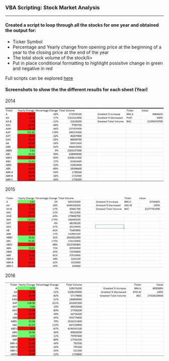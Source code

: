 <h3>VBA Scripting: Stock Market Analysis</h3>
<hr>
<h4>Created a script to loop through all the stocks for one year and obtained the output for:</h4>
<ul>
  <li>Ticker Symbol</li>
  <li>Percentage and Yearly change from opening price at the beginning of a year to the closing price at the end of the year</li>
  <li>The total stock volume of the stock/li>
  <li>Put in place conditional formatting to highlight posisitve change in green and negative in red</li>
</ul>

<p>Full scripts can be explored <a href="https://github.com/foofx88/VBA-Scripting-Stock-Market-Analysis/blob/main/Multiple_year_stock.vbs">here</a></p>

<h4>Screenshots to show the the different results for each sheet (Year)</h4>
<p>2014</p>
<img src="snapshot_2014_results.JPG">

<p>2015</p>
<img src="snapshot_2015_results.JPG">

<p>2016</p>
<img src="snapshot_2016_results.JPG">
